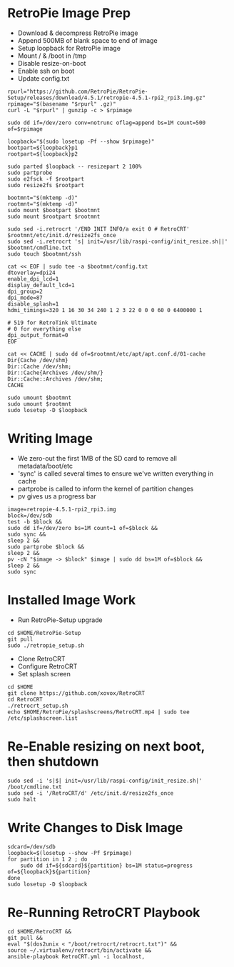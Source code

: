 # RetroPie Image Prep

* Download & decompress RetroPie image
* Append 500MB of blank space to end of image
* Setup loopback for RetroPie image
* Mount / & /boot in /tmp
* Disable resize-on-boot
* Enable ssh on boot
* Update config.txt

```
rpurl="https://github.com/RetroPie/RetroPie-Setup/releases/download/4.5.1/retropie-4.5.1-rpi2_rpi3.img.gz"
rpimage="$(basename "$rpurl" .gz)"
curl -L "$rpurl" | gunzip -c > $rpimage

sudo dd if=/dev/zero conv=notrunc oflag=append bs=1M count=500 of=$rpimage

loopback="$(sudo losetup -Pf --show $rpimage)"
bootpart=${loopback}p1
rootpart=${loopback}p2

sudo parted $loopback -- resizepart 2 100%
sudo partprobe
sudo e2fsck -f $rootpart
sudo resize2fs $rootpart

bootmnt="$(mktemp -d)"
rootmnt="$(mktemp -d)"
sudo mount $bootpart $bootmnt
sudo mount $rootpart $rootmnt

sudo sed -i.retrocrt '/END INIT INFO/a exit 0 # RetroCRT' $rootmnt/etc/init.d/resize2fs_once
sudo sed -i.retrocrt 's| init=/usr/lib/raspi-config/init_resize.sh||' $bootmnt/cmdline.txt
sudo touch $bootmnt/ssh

cat << EOF | sudo tee -a $bootmnt/config.txt
dtoverlay=dpi24
enable_dpi_lcd=1
display_default_lcd=1
dpi_group=2
dpi_mode=87
disable_splash=1
hdmi_timings=320 1 16 30 34 240 1 2 3 22 0 0 0 60 0 6400000 1

# 519 for RetroTink Ultimate
# 0 for everything else
dpi_output_format=0
EOF

cat << CACHE | sudo dd of=$rootmnt/etc/apt/apt.conf.d/01-cache
Dir{Cache /dev/shm}
Dir::Cache /dev/shm;
Dir::Cache{Archives /dev/shm/}
Dir::Cache::Archives /dev/shm;
CACHE

sudo umount $bootmnt
sudo umount $rootmnt
sudo losetup -D $loopback
```

# Writing Image

* We zero-out the first 1MB of the SD card to remove all metadata/boot/etc
* 'sync' is called several times to ensure we've written everything in cache
* partprobe is called to inform the kernel of partition changes
* pv gives us a progress bar

```
image=retropie-4.5.1-rpi2_rpi3.img
block=/dev/sdb
test -b $block &&
sudo dd if=/dev/zero bs=1M count=1 of=$block &&
sudo sync &&
sleep 2 &&
sudo partprobe $block &&
sleep 2 &&
pv -cN "$image -> $block" $image | sudo dd bs=1M of=$block &&
sleep 2 &&
sudo sync
```

# Installed Image Work

* Run RetroPie-Setup upgrade

```
cd $HOME/RetroPie-Setup
git pull
sudo ./retropie_setup.sh
```

* Clone RetroCRT
* Configure RetroCRT
* Set splash screen

```
cd $HOME
git clone https://github.com/xovox/RetroCRT
cd RetroCRT
./retrocrt_setup.sh
echo $HOME/RetroPie/splashscreens/RetroCRT.mp4 | sudo tee /etc/splashscreen.list
```

# Re-Enable resizing on next boot, then shutdown

```
sudo sed -i 's|$| init=/usr/lib/raspi-config/init_resize.sh|' /boot/cmdline.txt
sudo sed -i '/RetroCRT/d' /etc/init.d/resize2fs_once
sudo halt
```

# Write Changes to Disk Image

```
sdcard=/dev/sdb
loopback=$(losetup --show -Pf $rpimage)
for partition in 1 2 ; do
	sudo dd if=${sdcard}${partition} bs=1M status=progress of=${loopback}${partition}
done
sudo losetup -D $loopback
```


# Re-Running RetroCRT Playbook

```
cd $HOME/RetroCRT && 
git pull &&
eval "$(dos2unix < "/boot/retrocrt/retrocrt.txt")" &&
source ~/.virtualenv/retrocrt/bin/activate &&
ansible-playbook RetroCRT.yml -i localhost,
```
